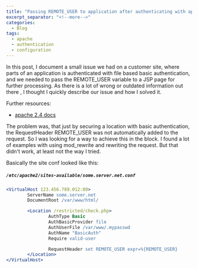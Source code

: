 ```yaml
---
title: "Passing REMOTE_USER to application after authenticating with apache basic authentication"
excerpt_separator: "<!--more-->"
categories:
  - Blog
tags:
  - apache
  - authentication
  - configuration
---
```


In this post, I document a small issue we had on a customer site, where parts of an application is authenticated with file based basic authentication, and we needed to pass the REMOTE_USER variable to a JSP page for further processing. As there is a lot of wrong or outdated information out there , I thought I quickly describe our issue and how I solved it.

<!--more-->

Further resources:
* [apache 2.4 docs](https://httpd.apache.org/docs/2.4/)

The problem was, that just by securing a location with basic authentication, the RequestHeader REMOTE_USER was not automatically added to the request. So I was looking for a way to achieve this in the <Location> block. I found a lot of examples with using mod_rewrite and rewriting the request. But that didn't work, at least not the way I tried.

Basically the site conf looked like this:

<h5 a><strong><code>/etc/apache2/sites-available/some.server.net.conf</code></strong></h5>

```apache
<VirtualHost 123.456.789.012:80>
        ServerName some.server.net
        DocumentRoot /var/www/html/

        <Location /restricted/check.php>
                AuthType Basic
                AuthBasicProvider file
                AuthUserFile /var/www/.mypasswd
                AuthName "BasicAuth"
                Require valid-user

                RequestHeader set REMOTE_USER expr=%{REMOTE_USER}
        </Location>
</VirtualHost>
```

